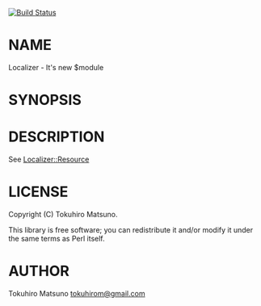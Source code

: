 [![Build Status](https://travis-ci.org/tokuhirom/Localizer.png?branch=master)](https://travis-ci.org/tokuhirom/Localizer)
# NAME

Localizer - It's new $module

# SYNOPSIS

# DESCRIPTION

See [Localizer::Resource](https://metacpan.org/pod/Localizer::Resource)

# LICENSE

Copyright (C) Tokuhiro Matsuno.

This library is free software; you can redistribute it and/or modify
it under the same terms as Perl itself.

# AUTHOR

Tokuhiro Matsuno <tokuhirom@gmail.com>
